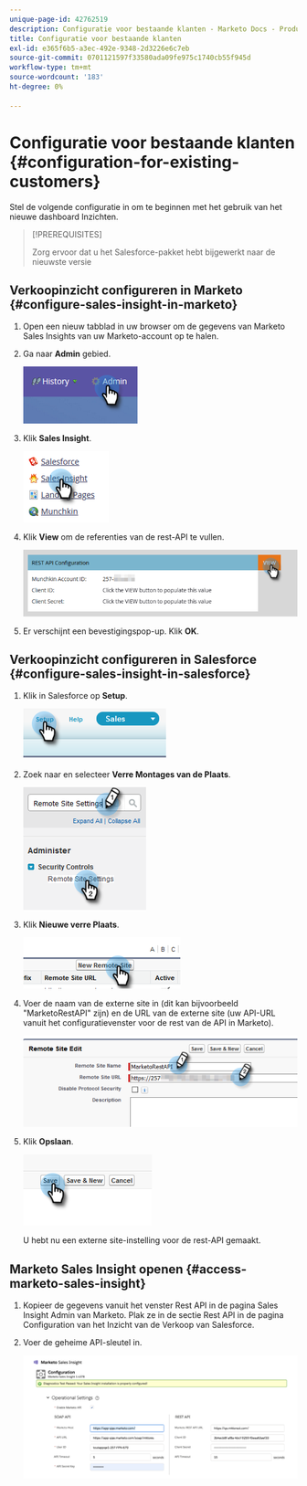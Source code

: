 ```yaml
---
unique-page-id: 42762519
description: Configuratie voor bestaande klanten - Marketo Docs - Productdocumentatie
title: Configuratie voor bestaande klanten
exl-id: e365f6b5-a3ec-492e-9348-2d3226e6c7eb
source-git-commit: 0701121597f33580ada09fe975c1740cb55f945d
workflow-type: tm+mt
source-wordcount: '183'
ht-degree: 0%

---
```


# Configuratie voor bestaande klanten {#configuration-for-existing-customers}

Stel de volgende configuratie in om te beginnen met het gebruik van het nieuwe dashboard Inzichten.

>[!PREREQUISITES]
>
>Zorg ervoor dat u het Salesforce-pakket hebt bijgewerkt naar de nieuwste versie

## Verkoopinzicht configureren in Marketo {#configure-sales-insight-in-marketo}

1. Open een nieuw tabblad in uw browser om de gegevens van Marketo Sales Insights van uw Marketo-account op te halen.

1. Ga naar **Admin** gebied.

   ![](assets/configuration-for-existing-customers-1.png)

1. Klik **Sales Insight**.

   ![](assets/configuration-for-existing-customers-2.png)

1. Klik **View** om de referenties van de rest-API te vullen.

   ![](assets/configuration-for-existing-customers-3.png)

1. Er verschijnt een bevestigingspop-up. Klik **OK**.

## Verkoopinzicht configureren in Salesforce {#configure-sales-insight-in-salesforce}

1. Klik in Salesforce op **Setup**.

   ![](assets/configuration-for-existing-customers-4.png)

1. Zoek naar en selecteer **Verre Montages van de Plaats**.

   ![](assets/configuration-for-existing-customers-5.png)

1. Klik **Nieuwe verre Plaats**.

   ![](assets/configuration-for-existing-customers-6.png)

1. Voer de naam van de externe site in (dit kan bijvoorbeeld &quot;MarketoRestAPI&quot; zijn) en de URL van de externe site (uw API-URL vanuit het configuratievenster voor de rest van de API in Marketo).

   ![](assets/configuration-for-existing-customers-7.png)

1. Klik **Opslaan**.

   ![](assets/configuration-for-existing-customers-8.png)

   U hebt nu een externe site-instelling voor de rest-API gemaakt.

## Marketo Sales Insight openen {#access-marketo-sales-insight}

1. Kopieer de gegevens vanuit het venster Rest API in de pagina Sales Insight Admin van Marketo. Plak ze in de sectie Rest API in de pagina Configuration van het Inzicht van de Verkoop van Salesforce.

1. Voer de geheime API-sleutel in.

   ![](assets/configuration-for-existing-customers-9.png)
